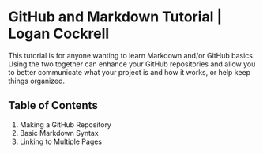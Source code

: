 # GitHub and Markdown Tutorial | Logan Cockrell

This tutorial is for anyone wanting to learn Markdown and/or GitHub basics. Using the two together can enhance your GitHub repositories and allow you to better communicate what your project is and how it works, or help keep things organized.


## Table of Contents
1. Making a GitHub Repository
2. Basic Markdown Syntax
3. Linking to Multiple Pages
